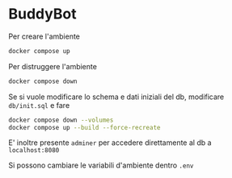 # BuddyBot

Per creare l'ambiente

```bash
docker compose up
```

Per distruggere l'ambiente

```bash
docker compose down
```

Se si vuole modificare lo schema e dati iniziali del db, modificare `db/init.sql` e fare 

```bash 
docker compose down --volumes
docker compose up --build --force-recreate
```

E' inoltre presente `adminer` per accedere direttamente al db a `localhost:8080`

Si possono cambiare le variabili d'ambiente dentro `.env`